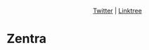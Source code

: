 
<p align="center">
  <a href="https://twitter.com/ZentraPoW">Twitter</a> | 
  <a href="https://linktr.ee/zentradev">Linktree</a>
</p>

# Zentra 
